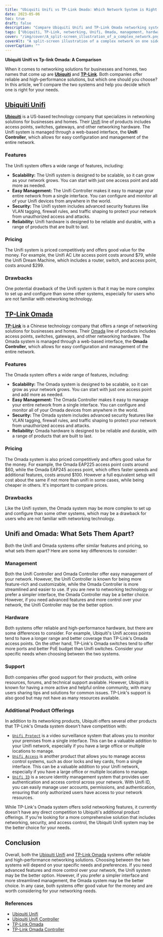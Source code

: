 ```yaml
---
title: "Ubiquiti Unifi vs TP-Link Omada: Which Network System is Right for You?"
date: 2023-05-06
toc: true
draft: false
description: "Compare Ubiquiti Unifi and TP-Link Omada networking systems to choose the right one for your needs."
tags: ["Ubiquiti, TP-Link, networking, Unifi, Omada, management, hardware, support, regulations, features, control, interface, value, reliability, performance"]
cover: "/img/cover/A_split-screen_illustration_of_a_complex_network.png"
coverAlt: "A split-screen illustration of a complex network on one side, with an easy-to-use interface on the other"
coverCaption: ""
---
```

**Ubiquiti Unifi vs Tp-link Omada: A Comparison**

When it comes to networking solutions for businesses and homes, two names that come up are [**Ubiquiti**](https://www.ui.com/) and [**TP-Link**](https://www.tp-link.com/us/omada-sdn/). Both companies offer reliable and high-performance solutions, but which one should you choose? In this article, we'll compare the two systems and help you decide which one is right for your needs.

## [Ubiquiti Unifi](https://www.ui.com/)

[**Ubiquiti**](https://www.ui.com/) is a US-based technology company that specializes in networking solutions for businesses and homes. Their [Unifi](https://amzn.to/42JBzuH) line of products includes access points, switches, gateways, and other networking hardware. The Unifi system is managed through a web-based interface, the **Unifi Controller**, which allows for easy configuration and management of the entire network.

### Features

The Unifi system offers a wide range of features, including:

- **Scalability:** The Unifi system is designed to be scalable, so it can grow as your network grows. You can start with just one access point and add more as needed.
- **Easy Management:** The Unifi Controller makes it easy to manage your entire network from a single interface. You can configure and monitor all of your Unifi devices from anywhere in the world.
- **Security:** The Unifi system includes advanced security features like VLAN tagging, firewall rules, and traffic shaping to protect your network from unauthorized access and attacks.
- **Reliability:** Unifi hardware is designed to be reliable and durable, with a range of products that are built to last.

### Pricing

The Unifi system is priced competitively and offers good value for the money. For example, the Unifi AC Lite access point costs around $79, while the Unifi Dream Machine, which includes a router, switch, and access point, costs around $299.

### Drawbacks

One potential drawback of the Unifi system is that it may be more complex to set up and configure than some other systems, especially for users who are not familiar with networking technology.

## [TP-Link Omada](https://www.tp-link.com/us/omada-sdn/)

[**TP-Link**](https://www.tp-link.com/us/omada-sdn/) is a Chinese technology company that offers a range of networking solutions for businesses and homes. Their [Omada](https://amzn.to/3p5vqKt) line of products includes access points, switches, gateways, and other networking hardware. The Omada system is managed through a web-based interface, the **Omada Controller**, which allows for easy configuration and management of the entire network.

### Features

The Omada system offers a wide range of features, including:

- **Scalability:** The Omada system is designed to be scalable, so it can grow as your network grows. You can start with just one access point and add more as needed.
- **Easy Management:** The Omada Controller makes it easy to manage your entire network from a single interface. You can configure and monitor all of your Omada devices from anywhere in the world.
- **Security:** The Omada system includes advanced security features like VLAN tagging, firewall rules, and traffic shaping to protect your network from unauthorized access and attacks.
- **Reliability:** Omada hardware is designed to be reliable and durable, with a range of products that are built to last.

### Pricing

The Omada system is also priced competitively and offers good value for the money. For example, the Omada EAP225 access point costs around $60, while the Omada EAP245 access point, which offers faster speeds and additional features, costs around $100. However a full equivalent setup will cost about the same if not more than unifi in some cases, while being cheaper in others. It's important to compare prices. 

### Drawbacks

Like the Unifi system, the Omada system may be more complex to set up and configure than some other systems, which may be a drawback for users who are not familiar with networking technology.

## Unifi and Omada: What Sets Them Apart?

Both the Unifi and Omada systems offer similar features and pricing, so what sets them apart? Here are some key differences to consider:

### Management
Both the Unifi Controller and Omada Controller offer easy management of your network. However, the Unifi Controller is known for being more feature-rich and customizable, while the Omada Controller is more streamlined and easier to use. If you are new to networking technology or prefer a simpler interface, the Omada Controller may be a better choice. However, if you need advanced features and more control over your network, the Unifi Controller may be the better option.

### Hardware
Both systems offer reliable and high-performance hardware, but there are some differences to consider. For example, Ubiquiti's Unifi access points tend to have a longer range and better coverage than TP-Link's Omada access points. On the other hand, TP-Link's Omada switches tend to offer more ports and better PoE budget than Unifi switches. Consider your specific needs when choosing between the two systems.

### Support
Both companies offer good support for their products, with online resources, forums, and technical support available. However, Ubiquiti is known for having a more active and helpful online community, with many users sharing tips and solutions for common issues. TP-Link's support is also good but may not have as many resources available.

### Additional Product Offerings
In addition to its networking products, Ubiquiti offers several other products that TP-Link's Omada system doesn't have competition with:

- [`Unifi Protect`](https://store.ui.com/collections/unifi-protect) is a video surveillance system that allows you to monitor your premises from a single interface. This can be a valuable addition to your Unifi network, especially if you have a large office or multiple locations to manage.
- [`Unifi Access`](https://store.ui.com/products/unifi-access-hub) is another product that allows you to manage access control systems, such as door locks and key cards, from a single interface. This can be a valuable addition to your Unifi network, especially if you have a large office or multiple locations to manage.
- [`Unifi ID`](https://ui.com/uid) is a secure identity management system that provides user authentication and access control across your network. With Unifi ID, you can easily manage user accounts, permissions, and authentication, ensuring that only authorized users have access to your network resources.

While TP-Link's Omada system offers solid networking features, it currently doesn't have any direct competition to Ubiquiti's additional product offerings. If you're looking for a more comprehensive solution that includes networking, security, and access control, the Ubiquiti Unifi system may be the better choice for your needs.

## Conclusion
Overall, both the [Ubiquiti Unifi](https://www.ui.com/) and [TP-Link Omada](https://www.tp-link.com/us/omada-sdn/) systems offer reliable and high-performance networking solutions. Choosing between the two systems will depend on your specific needs and preferences. If you need advanced features and more control over your network, the Unifi system may be the better option. However, if you prefer a simpler interface and more streamlined management, the Omada system may be the better choice. In any case, both systems offer good value for the money and are worth considering for your networking needs.

### References
- [Ubiquiti Unifi](https://www.ui.com/products/#default)
- [Ubiquiti Unifi Controller](https://www.ui.com/software/)
- [TP-Link Omada](https://www.tp-link.com/us/omada-sdn/)
- [TP-Link Omada Controller](https://www.tp-link.com/us/business-networking/omada-sdn-controller/omada-software-controller/)